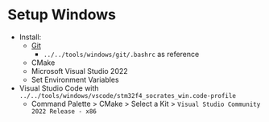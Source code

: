 # Setup Windows

- Install:
  - [Git](https://git-scm.com/downloads)
    - `../../tools/windows/git/.bashrc` as reference
  - CMake
  - Microsoft Visual Studio 2022
  - Set Environment Variables
- Visual Studio Code with `../../tools/windows/vscode/stm32f4_socrates_win.code-profile`
  - Command Palette > CMake > Select a Kit > `Visual Studio Community 2022 Release - x86`
